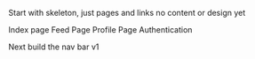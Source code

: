 Start with skeleton, just pages and links no content or design yet


Index page
Feed Page
Profile Page
Authentication


Next build the nav bar v1


